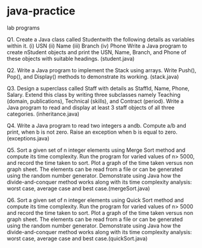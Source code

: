 # java-practice
lab programs

Q1. Create a Java class called Studentwith the following details as variables within it. 
    (i)  USN (ii)  Name (iii) Branch  (iv) Phone
Write a Java program to create nStudent objects and print the USN, Name, Branch, and Phone 
of these objects with suitable headings. (student.java)

Q2. Write  a  Java  program  to  implement  the  Stack  using  arrays.
Write  Push(),  Pop(),  and Display() methods to demonstrate its working. (stack.java)

Q3. Design  a  superclass  called Staff  with  details  as  StaffId,  Name,  Phone,  Salary.
Extend this   class   by   writing   three   subclasses   namely Teaching   (domain,   publications), 
Technical  (skills),  and Contract  (period).
Write  a  Java  program  to  read  and  display  at least 3 staff objects of all three categories. (inheritance.java)

Q4. Write a Java program to read two integers a andb. Compute a/b and print, when b is not zero.
    Raise an exception when b is equal to zero. (exceptions.java)

Q5. Sort  a  given  set  of n integer  elements  using Merge  Sort method  and  compute  its  time complexity. Run the program for varied values of n> 5000, and record the time taken to sort. Plot a graph of the time taken versus non graph sheet. The elements can be read from a file or can be generated using the random number generator. Demonstrate using Java how the divide-and-conquer  method  works  along  with  its  time  complexity  analysis:  worst  case,  average  case and best case.(mergeSort.java)

Q6. Sort  a  given  set  of n integer  elements  using Quick  Sort method  and  compute  its  time complexity.  Run  the  program  for  varied  values  of n>  5000  and  record  the  time  taken  to  sort. Plot a graph of the time taken versus non graph sheet. The elements can be read from a file or can be generated using the random number generator. Demonstrate using Java how the divide-and-conquer  method  works  along  with  its  time  complexity  analysis:  worst  case,  average  case and best case.(quickSort.java)

